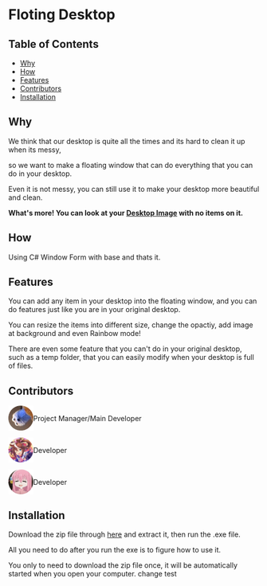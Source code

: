 # Floting Desktop

## Table of Contents

- [Why](#why)
- [How](#how)
- [Features](#features)
- [Contributors](#contributors)
- [Installation](#installation)

## Why

<p>We think that our desktop is quite all the times and its hard to clean it up when its messy,</p>
<p>so we want to make a floating window that can do everything that you can do in your desktop.</p>
<p>Even it is not messy, you can still use it to make your desktop more beautiful and clean.</p>
<p><strong>What's more! You can look at your <a href="https://raw.githubusercontent.com/0523ronli/Floating-Desktop/main/assets/breadcar.gif">Desktop Image</a> with no items on it.</strong></p>

## How

Using C# Window Form with base and thats it.

## Features

<p>You can add any item in your desktop into the floating window, and you can do features just like you are in your original desktop.</p>
<p>You can resize the items into different size, change the opactiy, add image at background and even Rainbow mode!</p>
<p>There are even some feature that you can't do in your original desktop, such as a temp folder, that you can easily modify when your desktop is full of files.</p>

## Contributors

<div style="display: flex; align-items: center;">
  <img src="/assets/0523ronli.png" alt="0523ronli" width="50" height="50"">
  <span style="display: inline-block; vertical-align: middle;">Project Manager/Main Developer</span>
</div><p></p>
<div style="display: flex; align-items: center;">
  <img src="/assets/69you.png" alt="69you" width="50" height="50">
  <span style="display: inline-block; vertical-align: middle;">Developer</span>
</div><p></p>
<div style="display: flex; align-items: center;">
  <img src="/assets/MelonLafa.png" alt="MelonLafa" width="50" height="50">
  <span style="display: inline-block; vertical-align: middle;">Developer</span>
</div>

## Installation

<p>Download the zip file through <a href="https://github.com/0523ronli/Floating-Desktop/releases/download/main/extracte.zip">here</a> and extract it, then run the .exe file.</p>
<p>All you need to do after you run the exe is to figure how to use it.</p>
You only to need to download the zip file once, it will be automatically started when you open your computer.
change test
